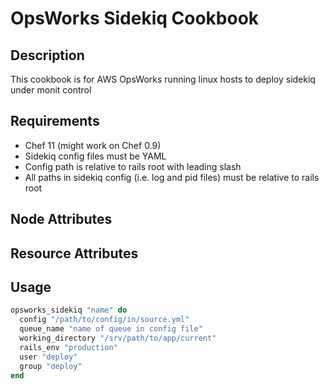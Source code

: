 OpsWorks Sidekiq Cookbook
===========================

## Description

This cookbook is for AWS OpsWorks running linux hosts to deploy sidekiq under monit control

## Requirements

*   Chef 11 (might work on Chef 0.9)
*   Sidekiq config files must be YAML
*   Config path is relative to rails root with leading slash
*   All paths in sidekiq config (i.e. log and pid files) must be relative to rails root


## Node Attributes


## Resource Attributes


## Usage

```ruby
opsworks_sidekiq "name" do
  config "/path/to/config/in/source.yml"
  queue_name "name of queue in config file"
  working_directory "/srv/path/to/app/current"
  rails_env "production"
  user "deploy"
  group "deploy"
end
```
